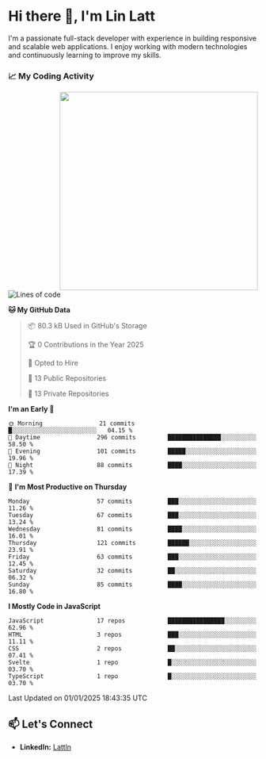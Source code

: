 # Hi there 👋, I'm Lin Latt

I'm a passionate full-stack developer with experience in building responsive and scalable web applications. I enjoy working with modern technologies and continuously learning to improve my skills.

### 📈 My Coding Activity 
<img src="https://github.com/user-attachments/assets/6cec4854-3eec-4600-9120-9be1d3cb2bfe"  width="400px" align="right">

<!--START_SECTION:waka-->
![Lines of code](https://img.shields.io/badge/From%20Hello%20World%20I%27ve%20Written-298.2%20thousand%20lines%20of%20code-blue)

**🐱 My GitHub Data** 

> 📦 80.3 kB Used in GitHub's Storage 
 > 
> 🏆 0 Contributions in the Year 2025
 > 
> 💼 Opted to Hire
 > 
> 📜 13 Public Repositories 
 > 
> 🔑 13 Private Repositories 
 > 
**I'm an Early 🐤** 

```text
🌞 Morning                21 commits          █░░░░░░░░░░░░░░░░░░░░░░░░   04.15 % 
🌆 Daytime                296 commits         ███████████████░░░░░░░░░░   58.50 % 
🌃 Evening                101 commits         █████░░░░░░░░░░░░░░░░░░░░   19.96 % 
🌙 Night                  88 commits          ████░░░░░░░░░░░░░░░░░░░░░   17.39 % 
```
📅 **I'm Most Productive on Thursday** 

```text
Monday                   57 commits          ███░░░░░░░░░░░░░░░░░░░░░░   11.26 % 
Tuesday                  67 commits          ███░░░░░░░░░░░░░░░░░░░░░░   13.24 % 
Wednesday                81 commits          ████░░░░░░░░░░░░░░░░░░░░░   16.01 % 
Thursday                 121 commits         ██████░░░░░░░░░░░░░░░░░░░   23.91 % 
Friday                   63 commits          ███░░░░░░░░░░░░░░░░░░░░░░   12.45 % 
Saturday                 32 commits          ██░░░░░░░░░░░░░░░░░░░░░░░   06.32 % 
Sunday                   85 commits          ████░░░░░░░░░░░░░░░░░░░░░   16.80 % 
```


**I Mostly Code in JavaScript** 

```text
JavaScript               17 repos            ████████████████░░░░░░░░░   62.96 % 
HTML                     3 repos             ███░░░░░░░░░░░░░░░░░░░░░░   11.11 % 
CSS                      2 repos             ██░░░░░░░░░░░░░░░░░░░░░░░   07.41 % 
Svelte                   1 repo              █░░░░░░░░░░░░░░░░░░░░░░░░   03.70 % 
TypeScript               1 repo              █░░░░░░░░░░░░░░░░░░░░░░░░   03.70 % 
```




 Last Updated on 01/01/2025 18:43:35 UTC
<!--END_SECTION:waka-->

## 📫 Let's Connect

- **LinkedIn:** [Lattln](https://linkedin.com/in/lin-latt)
<!-- - **Portfolio:** [Your Portfolio](https://yourportfolio.com) -->
